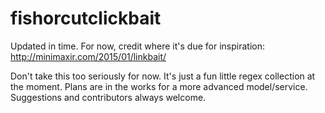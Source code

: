 # fishorcutclickbait

Updated in time. For now, credit where it's due for inspiration: http://minimaxir.com/2015/01/linkbait/

Don't take this too seriously for now. It's just a fun little regex collection at the moment. Plans are in the works for a more advanced model/service. Suggestions and contributors always welcome.

